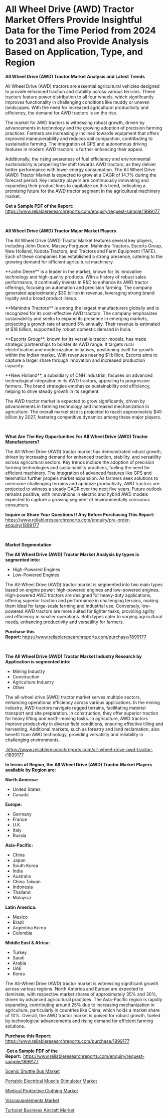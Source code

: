 <p><h1>All Wheel Drive  (AWD) Tractor Market Offers Provide Insightful Data for the Time Period from 2024 to 2031 and also Provide Analysis Based on Application, Type, and Region</h1></p><p><strong>All Wheel Drive  (AWD) Tractor Market Analysis and Latest Trends</strong></p>
<p><p>All Wheel Drive (AWD) tractors are essential agricultural vehicles designed to provide enhanced traction and stability across various terrains. These tractors feature power distribution to all four wheels, which significantly improves functionality in challenging conditions like muddy or uneven landscapes. With the need for increased agricultural productivity and efficiency, the demand for AWD tractors is on the rise.</p><p>The market for AWD tractors is witnessing robust growth, driven by advancements in technology and the growing adoption of precision farming practices. Farmers are increasingly inclined towards equipment that offers improved maneuverability and reduces soil compaction, contributing to sustainable farming. The integration of GPS and autonomous driving features in modern AWD tractors is further enhancing their appeal.</p><p>Additionally, the rising awareness of fuel efficiency and environmental sustainability is propelling the shift towards AWD tractors, as they deliver better performance with lower energy consumption. The All Wheel Drive (AWD) Tractor Market is expected to grow at a CAGR of 14.7% during the forecast period. Key industry players are continuously innovating and expanding their product lines to capitalize on this trend, indicating a promising future for the AWD tractor segment in the agricultural machinery market.</p></p>
<p><strong>Get a Sample PDF of the Report:&nbsp;</strong> <a href="https://www.reliableresearchreports.com/enquiry/request-sample/1899177?utm_campaign=8&utm_medium=2&utm_source=Github&utm_content=ia&utm_term=04112024&utm_id=all-wheel-drive-awd-tractor">https://www.reliableresearchreports.com/enquiry/request-sample/1899177</a></p>
<p>&nbsp;</p>
<p><strong>All Wheel Drive  (AWD) Tractor Major Market Players</strong></p>
<p><p>The All Wheel Drive (AWD) Tractor Market features several key players, including John Deere, Massey Ferguson, Mahindra Tractors, Escorts Group, New Holland, Kubota Tractors, and Tractors and Farm Equipment (TAFE). Each of these companies has established a strong presence, catering to the growing demand for efficient agricultural machinery.</p><p>**John Deere** is a leader in the market, known for its innovative technology and high-quality products. With a history of robust sales performance, it continually invests in R&D to enhance its AWD tractor offerings, focusing on automation and precision farming. The company generated approximately $30 billion in revenue, leveraging strong brand loyalty and a broad product lineup.</p><p>**Mahindra Tractors** is among the largest manufacturers globally and is recognized for its cost-effective AWD tractors. The company emphasizes sustainability and seeks to expand its presence in emerging markets, projecting a growth rate of around 5% annually. Their revenue is estimated at $18 billion, supported by robust domestic demand in India.</p><p>**Escorts Group**, known for its versatile tractor models, has made strategic partnerships to bolster its AWD range. It targets rural electrification and modernization initiatives, positioning itself for growth within the Indian market. With revenues nearing $1 billion, Escorts aims to capture a larger share through innovation and increased production capacity.</p><p>**New Holland**, a subsidiary of CNH Industrial, focuses on advanced technological integration in its AWD tractors, appealing to progressive farmers. The brand strategies emphasize sustainability and efficiency, helping to drive steady growth in its segment.</p><p>The AWD tractor market is expected to grow significantly, driven by advancements in farming technology and increased mechanization in agriculture. The overall market size is projected to reach approximately $45 billion by 2027, fostering competitive dynamics among these major players.</p></p>
<p>&nbsp;</p>
<p><strong>What Are The Key Opportunities For All Wheel Drive  (AWD) Tractor Manufacturers?</strong></p>
<p><p>The All-Wheel Drive (AWD) tractor market has demonstrated robust growth, driven by increasing demand for enhanced traction, stability, and versatility across agricultural sectors. Key trends include the adoption of precision farming technologies and sustainability practices, fueling the need for efficient machinery. The integration of advanced features like GPS and telematics further propels market expansion. As farmers seek solutions to overcome challenging terrains and optimize productivity, AWD tractors are projected to witness a steady CAGR over the next five years. Future outlook remains positive, with innovations in electric and hybrid AWD models expected to capture a growing segment of environmentally conscious consumers.</p></p>
<p><strong>Inquire or Share Your Questions If Any Before Purchasing This Report:</strong> <a href="https://www.reliableresearchreports.com/enquiry/pre-order-enquiry/1899177?utm_campaign=8&utm_medium=2&utm_source=Github&utm_content=ia&utm_term=04112024&utm_id=all-wheel-drive-awd-tractor">https://www.reliableresearchreports.com/enquiry/pre-order-enquiry/1899177</a></p>
<p>&nbsp;</p>
<p><strong>Market Segmentation</strong></p>
<p><strong>The All Wheel Drive  (AWD) Tractor Market Analysis by types is segmented into:</strong></p>
<p><ul><li>High-Powered Engines</li><li>Low-Powered Engines</li></ul></p>
<p><p>The All-Wheel Drive (AWD) tractor market is segmented into two main types based on engine power: high-powered engines and low-powered engines. High-powered AWD tractors are designed for heavy-duty applications, offering superior traction and performance in challenging terrains, making them ideal for large-scale farming and industrial use. Conversely, low-powered AWD tractors are more suited for lighter tasks, providing agility and efficiency in smaller operations. Both types cater to varying agricultural needs, enhancing productivity and versatility for farmers.</p></p>
<p><strong>Purchase this Report:&nbsp;</strong><a href="https://www.reliableresearchreports.com/purchase/1899177?utm_campaign=8&utm_medium=2&utm_source=Github&utm_content=ia&utm_term=04112024&utm_id=all-wheel-drive-awd-tractor">https://www.reliableresearchreports.com/purchase/1899177</a></p>
<p>&nbsp;</p>
<p><strong>The All Wheel Drive  (AWD) Tractor Market Industry Research by Application is segmented into:</strong></p>
<p><ul><li>Mining Industry</li><li>Construction</li><li>Agriculture Industry</li><li>Other</li></ul></p>
<p><p>The all-wheel drive (AWD) tractor market serves multiple sectors, enhancing operational efficiency across various applications. In the mining industry, AWD tractors navigate rugged terrains, facilitating material transport and site preparation. In construction, they offer superior traction for heavy lifting and earth-moving tasks. In agriculture, AWD tractors improve productivity in diverse field conditions, ensuring effective tilling and harvesting. Additional markets, such as forestry and land reclamation, also benefit from AWD technology, providing versatility and reliability in challenging environments.</p></p>
<p><a href="https://www.reliableresearchreports.com/all-wheel-drive-awd-tractor-r1899177?utm_campaign=8&utm_medium=2&utm_source=Github&utm_content=ia&utm_term=04112024&utm_id=all-wheel-drive-awd-tractor">&nbsp;https://www.reliableresearchreports.com/all-wheel-drive-awd-tractor-r1899177</a></p>
<p><strong>In terms of Region, the All Wheel Drive  (AWD) Tractor Market Players available by Region are:</strong></p>
<p>
    <p> <strong> North America: </strong>
        <ul>
            <li>United States</li>
            <li>Canada</li>
        </ul>
        </p> 
    <p> <strong> Europe: </strong>
        <ul>
            <li>Germany</li>
            <li>France</li>
            <li>U.K.</li>
            <li>Italy</li>
            <li>Russia</li>
        </ul>
        </p> 
    <p> <strong> Asia-Pacific: </strong>
        <ul>
            <li>China</li>
            <li>Japan</li>
            <li>South Korea</li>
            <li>India</li>
            <li>Australia</li>
            <li>China Taiwan</li>
            <li>Indonesia</li>
            <li>Thailand</li>
            <li>Malaysia</li>
        </ul>
        </p> 
    <p> <strong> Latin America: </strong>
        <ul>
            <li>Mexico</li>
            <li>Brazil</li>
            <li>Argentina Korea</li>
            <li>Colombia</li>
        </ul>
        </p> 
    <p> <strong> Middle East & Africa: </strong>
        <ul>
            <li>Turkey</li>
            <li>Saudi</li>
            <li>Arabia</li>
            <li>UAE</li>
            <li>Korea</li>
        </ul>
    </p>
    </p>
<p><p>The All-Wheel Drive (AWD) tractor market is witnessing significant growth across various regions. North America and Europe are expected to dominate, with respective market shares of approximately 35% and 30%, driven by advanced agricultural practices. The Asia-Pacific region is rapidly expanding, contributing around 25% due to increasing mechanization in agriculture, particularly in countries like China, which holds a market share of 10%. Overall, the AWD tractor market is poised for robust growth, fueled by technological advancements and rising demand for efficient farming solutions.</p></p>
<p><strong>Purchase this Report: </strong><a href="https://www.reliableresearchreports.com/purchase/1899177?utm_campaign=8&utm_medium=2&utm_source=Github&utm_content=ia&utm_term=04112024&utm_id=all-wheel-drive-awd-tractor">https://www.reliableresearchreports.com/purchase/1899177</a></p>
<p>&nbsp;<strong>Get a Sample PDF of the Report:&nbsp;&nbsp;</strong><a href="https://www.reliableresearchreports.com/enquiry/request-sample/1899177?utm_campaign=8&utm_medium=2&utm_source=Github&utm_content=ia&utm_term=04112024&utm_id=all-wheel-drive-awd-tractor">https://www.reliableresearchreports.com/enquiry/request-sample/1899177</a></p>
<p><strong></strong></p>
<p><p><a href="https://github.com/darientvns/Market-Research-Report-List-1/blob/main/scenic-shuttle-bus-market.md?utm_campaign=8&utm_medium=2&utm_source=Github&utm_content=ia&utm_term=04112024&utm_id=all-wheel-drive-awd-tractor">Scenic Shuttle Bus Market</a></p><p><a href="https://issuu.com/reportprime-2/docs/portable-electrical-muscle-stimulat_12f744b262fe1f?utm_campaign=8&utm_medium=2&utm_source=Github&utm_content=ia&utm_term=04112024&utm_id=all-wheel-drive-awd-tractor">Portable Electrical Muscle Stimulator Market</a></p><p><a href="https://issuu.com/reportprime-2/docs/medical-protective-clothing-market-_d25559e65f3781?utm_campaign=8&utm_medium=2&utm_source=Github&utm_content=ia&utm_term=04112024&utm_id=all-wheel-drive-awd-tractor">Medical Protective Clothing Market</a></p><p><a href="https://issuu.com/reportprime-2/docs/viscosupplements-market-size-2030.p_db0423508b1ba8?utm_campaign=8&utm_medium=2&utm_source=Github&utm_content=ia&utm_term=04112024&utm_id=all-wheel-drive-awd-tractor">Viscosupplements Market</a></p><p><a href="https://github.com/MelgarBasny/Market-Research-Report-List-1/blob/main/turbojet-business-aircraft-market.md?utm_campaign=8&utm_medium=2&utm_source=Github&utm_content=ia&utm_term=04112024&utm_id=all-wheel-drive-awd-tractor">Turbojet Business Aircraft Market</a></p></p>